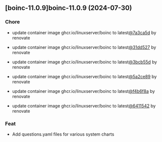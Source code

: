 

## [boinc-11.0.9]boinc-11.0.9 (2024-07-30)

### Chore



- update container image ghcr.io/linuxserver/boinc to latest[@7a3ca5d](https://github.com/7a3ca5d) by renovate

- update container image ghcr.io/linuxserver/boinc to latest[@31dd527](https://github.com/31dd527) by renovate

- update container image ghcr.io/linuxserver/boinc to latest[@3bcb55d](https://github.com/3bcb55d) by renovate

- update container image ghcr.io/linuxserver/boinc to latest[@5a2ce89](https://github.com/5a2ce89) by renovate

- update container image ghcr.io/linuxserver/boinc to latest[@f4b6f8a](https://github.com/f4b6f8a) by renovate

- update container image ghcr.io/linuxserver/boinc to latest[@6411542](https://github.com/6411542) by renovate

### Feat



- Add questions.yaml files for various system charts